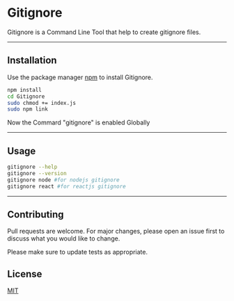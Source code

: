 # Gitignore

Gitignore is a Command Line Tool that help to create gitignore files.

---

## Installation

Use the package manager [npm](https://npmjs.com) to install Gitignore.

```bash
npm install
cd Gitignore
sudo chmod += index.js
sudo npm link
```

Now the Commard "gitignore" is enabled Globally

---

## Usage

```bash
gitignore --help
gitignore --version
gitignore node #for nodejs gitignore
gitignore react #for reactjs gitignore
```

---

## Contributing

Pull requests are welcome. For major changes, please open an issue first to discuss what you would like to change.

Please make sure to update tests as appropriate.

## License

[MIT](https://choosealicense.com/licenses/mit/)
